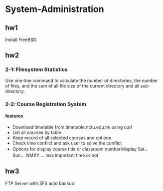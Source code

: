 # System-Administration
## hw1
Install FreeBSD
## hw2
### 2-1: Filesystem Statistics
Use one-line command to calculate the number of directories, the number of files, and the sum of all file size of the current directory and all sub-directory.
### 2-2: Course Registration System
#### features
* Download timetable from timetable.nctu.edu.tw using curl
* List all courses by table
* Keep record of all selected courses and options
* Check time conflict and ask user to solve the conflict
* Options for display course title or classroom number/display Sat.、Sun.、NMXY … less important time or not
## hw3
FTP Server with ZFS auto backup

